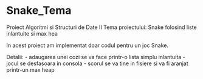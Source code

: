 # Snake_Tema

Proiect Algoritmi si Structuri de Date II
    Tema proiectului: Snake folosind liste inlantuite si max hea
    
In acest proiect am implementat doar codul pentru un joc Snake.

Detalii: - adaugarea unei cozi se va face printr-o lista simplu inlantuita
         - jocul se desfasoara in consola
         - scorul se va tine in fisiere si va fi aranjat printr-un max heap
